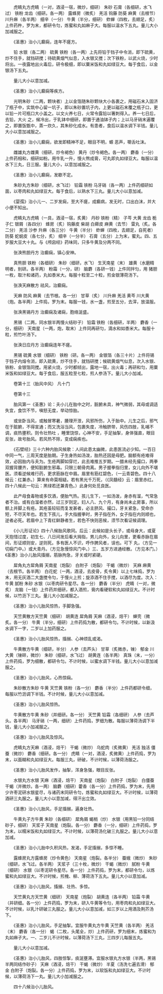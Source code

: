 <!-- { "loadSidebar": true } -->
　　虎睛丸方虎睛（一对，酒浸一宿，微炒，细研） 朱砂 石膏（各细研，水飞过） 铁粉 龙齿（细研。各一两） 露蜂房（微炙） 羌活 钩藤 防葵 麻黄（去根节） 川升麻（各半两） 细辛（一分） 牛黄（半分，细研） 蚱蝉（四枚，去翅足，炙）上件药杵，罗为末，都研令匀，炼蜜和丸如麻子大。每服以温水下五丸。量儿大小加减服之。

　　《圣惠》治小儿癫痫，连年不瘥方。

　　铅 水银（各二两） 硫黄 铁粉（各一两）上先将铅于铛子中令消，即下硫黄，炒不住手，就铛研搅；待硫黄烟气似息，入水银又搅；次下铁粉，以武火烧，少时将出。一夜露地出火毒后，研令极细，即以粟米饭和丸如绿豆大。每于食后，以金银汤下五丸。

　　量儿大小以意加减。

　　《圣惠》治小儿癫痫等疾方。

　　光明朱砂（二两，颗块者）上以金箔随朱砂颗块大小各裹之，用磁石末入固济了瓶子中，实筑中心留一坑子，即以朱砂置坑子内，上更以磁石末覆之瓶子口，更以铅一片可瓶口大小盖之。以文火养七日，火常令露铅以箸刺得入。养一七日后，去铅，大火 之，候冷出，于乳钵中细研，即置于通油钵子内；上以马牙硝末遍覆之，即置饭甑中，蒸一炊久，其朱砂化成水。有患者，食后以温水调下半钱。量儿大小以意加减服之。

　　《圣惠》治小儿癫痫，欲发即精神不足，眼目不明，螈 恶声，嚼舌吐沫。

　　雌雄丸方雌黄（细研，炒令褐色） 黄丹（炒令褐色。各一两） 麝香（一分）上件药相和，细研如粉。用牛乳一升，慢火熬成膏，可丸即丸如绿豆大。每服以温水下三丸，日三服。量儿大小，以意加减服之。

　　《圣惠》治小儿癫痫，发歇不定。

　　朱砂丸方朱砂（细研，水飞过） 铅霜 铁粉 马牙硝（各一两）上件药细研如面，以枣肉和丸如绿豆大。每于食后，以熟水下三丸。量儿大小以意加减。

　　《婴孺》治小儿一、二岁发痫，至大不瘥，成癫病，发无时，口出白沫，并大小便不知出。

　　虎睛丸方虎睛（一具，酒浸一宿，炙黄） 丹砂 铁粉（精） 子芩 大黄 龙齿 栀子仁 银屑（各四分） 蜂房（炙）钩藤皮 柴胡 白藓皮 麻黄（去节） 雷丸（炙。各二分） 羌活 沙参 升麻（各三分） 牛黄（半分） 蚱蝉（四枚，去翅足，自死者） 防葵 蛇蜕皮（各七分，炙） 细辛（一分半） 石膏（五分）上为末，蜜丸。四、五岁服大豆大十丸。与《颅囟经》药味同，只多牛黄及分两不同。

　　张涣熊胆丹方 治癫痫，镇心安神。

　　真熊胆 铁粉（各细研） 朱砂（细研，水飞） 生天南星（末） 雄黄（水磨精明者，别研。各半两） 粉霜（一分，研） 脑麝（各研一钱）上件同拌匀，用 猪胆一枚，取汁和诸药，丸如黍米大。每服十粒至二十粒，煎金银薄荷汤下。

　　张涣天麻散方 祛风，治癫痫。

　　天麻 防风 麻黄（去节根。各一分） 甘草（炙） 川升麻 羌活 黄芩 川大黄（炮。各半两）上件捣，罗为末。每服一钱，水一盏，煎至五分，去滓，放温服。

　　张涣黑锡丹方 治癫痫及诸痫，胞络涎盛。

　　黑锡（二两，同水银半两慢火结砂子） 铅霜 铁粉（各细研，半两） 麝香（一分，细研） 天南星（一两，炮，取末）上件同再研匀，滴水和如黍米大。每服十粒，煎竹叶汤下。

　　张涣日应丹方 治癫痫连年不瘥。

　　黑锡 硫黄 水银（细研） 铁粉（研。各一两） 金银箔（各三十片）上件将锡于铛子内熔令消，即入硫黄，炒不住手，就铛研搅；候硫黄烟气似息，次入水银、铁粉、金银箔同搅。用紧火烧，少时都倾出，露地一宿，出火毒；再研和匀，用粟米饭和如绿豆大。每于食后，服五粒至七粒，煎人参汤下。量儿大小加减。

　　卷第十三（胎风中风） 凡十门

　　卷第十三

　　胎风第一《圣惠》论：夫小儿在胎中之时，脏腑未具，神气微弱，其母或调适失宜，食饮不节，嗔怒无度，举动惊胎。

　　或坐卧当风，或触冒寒暑，腠理开泄，风邪所伤，入于胎中。儿生之后，邪气在于脏腑，不得宣通；而又洗浴当风，包裹失度，冷触脐带，风伤四肢，乳哺不调，痰热壅积。则令壮热吐 ，睡里饶惊，心神不安，手足抽掣，身体强直，眼目反张，故号胎风。若风热不除，变成痫疾也。

　　《石壁经》三十六种内胎风候歌：人间此患太幽微，此患医流必少知。一百日中同一气，三周天度是胎期。子生身热如汤泼，胎热还因是母肥。脑额有疮难得效，必因胎内与夫为。生疮两脚如穿烂，此去难推五岁期。一腊未经先撮口，两拳双握背腰齐，便知脏腑生邪毒。只限三朝骨肉离。男子握拳指归里，女儿向外不堪医。须看逆候难行药，更求筋脉在中眉。眉里有筋红碧色，（一云青碧色。四十八候云：红兼赤。）算来有命莫相疑。若有黑光千万死，（《凤髓经》云：眉里赤红。四十八候此一句云：黑绿若还兼青色。）此身何处觅良医。

　　此产母食毒物或多饮酒，便胎气热。孩儿生下，一如汤泼，身赤有溜，气常急者不治。或有白溜者亦然，过三岁则定。妇人八、九个月，有身尚未止房事，所以额上并脚上有疮。其疮虽较较而复发甚者，必主脐风、撮口，牙关紧急，受命亦短，不尽天年也。若生下孩儿，手大指握拳时，男子指在外，女子指在内则顺也，逆者必死。若眉中上下青红鲜静者生，若色不快则恶候，须节次看证候调理。

　　《小儿形证论》四十八候胎风歌同。后云：此候如是头长子，或母身大，或夏天抱惜过度，初生七、八日间发后看大拇指，男儿向外，女儿向里，更看赤脉在眉间，形证顺则安，逆则死。多有医人不识，呼作脾风者，误也。可下 丸，（方见一切痫门中。）或大青丹。（方见急慢惊风门中。）三、五岁方进通经散。（方见本门。）《圣惠》治小儿胎风搐搦，筋脉拘急，牙关或时紧硬。

　　犀角丸方犀角屑 天南星（炮裂） 白附子（炮裂） 干蝎（微炒） 天麻 麻黄（去根节。各半两） 白花蛇（一两，酒浸，去皮骨，炙令黄）以上七味捣，罗为末，用无灰酒二大盏搅令匀，于慢火上煎；旋添酒不住手搅，以酒尽为度。次入：牛黄 腻粉 朱砂 水银（以枣肉研令星尽。各一分） 麝香（半分） 虎睛（一对，微炙） 龙脑（一钱）上件药并细研，都入酒煎，膏内看硬软和丸如绿豆大。不计时候，以竹沥下三丸。量儿大小加减服之。

　　《圣惠》治小儿胎风惊热，手脚急强。

　　天竺黄散方天竺黄（细研） 胡黄连 犀角屑 天麻（酒浸，焙干） 蝉壳（微炙。各一分） 牛黄（半分，细研）上件药捣为散，都研令匀。不计时候，以新汲水调下一字，二岁以上加药服之。

　　《圣惠》治小儿胎风惊热，搐搦、心神烦乱或渴。

　　牛黄散方牛黄（细研，半分） 人参（去芦头） 甘草（炙微赤，锉） 郁金 川大黄（锉碎，微炒） 朱砂（细研，水飞过） 胡黄连（各半两） 真珠（末，一分）上件药捣，罗为细散，都研令匀。不计时候，以蜜水调下半钱。量儿大小以意加减服之。

　　《圣惠》治小儿胎风，心热惊痫。

　　朱砂散方朱砂 牛黄 天竺黄 铁粉（各一分） 麝香（半分）上件药都研令细，每服以竹沥调下半钱。不计时候，量儿大小以意加减。

　　《圣惠》治小儿胎风惊热。

　　牛黄散方牛黄 朱砂（并细研。各一分） 天竺黄 铅霜（各细研） 人参（去芦头。各半两） 马牙硝（一两，细研）上件药捣，罗细为散。每服以薄荷汤调下半钱，量儿大小加减服之。

　　《圣惠》治小儿胎风及惊风。

　　虎睛丸方天麻（酒浸，焙干） 干蝎（微炒） 乌蛇肉（炙微黄） 羌活 独活 僵蚕（微炒） 麝香（细研。各一分） 虎睛（一对，酒浸，炙微黄）上件药捣，罗为末，以面糊和丸如绿豆大。每服三丸，研破，不计时候，以薄荷汤服之。

　　《圣惠》治小儿胎风发作，抽掣，浑身急强，眼目反张。

　　水银丸方水银 天麻（酒浸，焙干） 天南星（炮裂） 白附子（炮裂） 白僵蚕 干蝎（并微炒。各一两） 脑麝（细研）藿香（各一分）上件药捣，罗为末，先用少许枣泥研水银星尽，与诸药末同研令匀，炼蜜和丸如绿豆大。不计时候，以薄荷酒研三丸服之。量儿大小以意加减，得汗出立效。

　　《圣惠》治小儿胎风，手足搐搦，遍身壮热。

　　牛黄丸子方牛黄 朱砂（各细研） 犀角屑 蝎梢（炒） 水银（用黑铅一分同结砂子，细研） 天浆子 天南星（炮裂。各一分） 麝香（一分，细研）上件药捣，罗为末，以糯米饭和丸如绿豆大。不计时候，以薄荷汤化破三丸服之。量儿大小以意加减。

　　《圣惠》治小儿胎中久积风热，发渴，手足搐搦，多惊不睡。

　　露蜂房丸方露蜂房（炒令黄色） 天南星（炮裂。各半分） 蚕蛾（微炒） 朱砂（细研，水飞过。各半两） 天浆子（三十枚，微炒） 干蝎（微炒） 腻粉 牛黄（细研） 水银（以枣泥研令星尽。各一分）上件药捣，罗为末，都研令匀，以炼蜜和丸如绿豆大。不计时候，煎槐、柳、薄荷汤下五丸。量儿大小以意加减。

　　《圣惠》治小儿胎风，搐搦、壮热、多惊。

　　天竺黄丸方天竺黄（细研） 天南星（炮裂） 胡黄连（各半两） 铅霜 牛黄（并研细。各一分）上件药捣，罗为末，研入牛黄等令匀，用枣肉和丸如绿豆大。不计时候，以乳汁研破三丸服之。量儿大小以意加减，如三岁以上用酒及荆芥汤下。

　　《圣惠》治小儿胎风，手足抽掣。宜服牛黄丸方牛黄 天竺黄（各半两） 羌活（末） 麝香（各一分） 蝎（二枚，头尾全，炒）上件药研，罗为细末，炼蜜和为丸如麻子大。一、二岁儿不计时候，以薄荷汤下三丸，三四岁儿每服五丸。

　　量儿大小以意加减。

　　《圣惠》治小儿胎风，四肢惊掣，痰涎壅滞。宜服水银丸方水银（半两，黑锡半两同结作砂子） 天麻（酒浸，焙干） 干蝎（微炒） 半夏（汤洗七遍去滑） 郁金 白附子（炮裂。各一分）上件药捣，罗为末，以软饭和丸如绿豆大。不计时候，以薄荷汤下一丸。量儿大小加减服之。

　　四十八候治小儿胎风。

